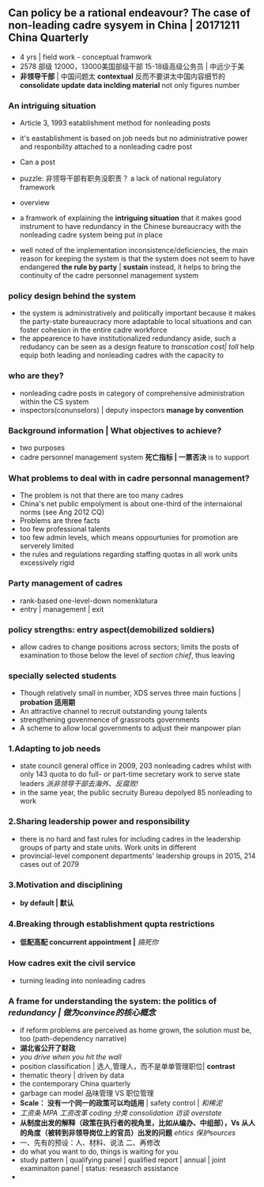 ## Can policy be a rational endeavour? The case of non-leading cadre sysyem in China | 20171211 China Quarterly
* 4 yrs | field work - conceptual framwork
* 2578 部级 12000，13000美国部级干部 15-18级高级公务员 | 中远少于美
* **非领导干部** | 中国问题太 **contextual** 反而不要讲太中国内容细节的 **consolidate** **update** **data inclding material** not only figures number 

### An intriguing situation
* Article 3, 1993 eatablishment method for nonleading posts
 * it's eastablishment is based on job needs but no administrative power and responbility attached to a nonleading cadre post
 * Can a post 
 * puzzle: 非领导干部有职务没职责？ a lack of national regulatory framework

* overview
 * a framwork of explaining the **intriguing situation** that it makes good instrument to have redundancy in the Chinese bureaucracy with the nonleading cadre system being put in place 
 * well noted of the implementation inconsistence/deficiencies, the main reason for keeping the system is that the system does not seem to have endangered **the rule by party** | **sustain** instead, it helps to bring the continuity of the cadre personnel management system

### policy design behind the system
* the system is administratively and politically important because it makes the party-state bureaucracy more adaptable to local situations and can foster cohesion in the entire cadre workforce
* the appearence to have institutionalized redundancy aside, such a redudancy can be seen as a design feature to *transcation cost| toll* help equip both leading and nonleading cadres with the capacity to 

### who are they?
* nonleading cadre posts in category of comprehensive administration within the CS system 
 * inspectors(conunselors) | deputy inspectors **manage by convention** 

### Background information | What objectives to achieve?
* two purposes
 * cadre personnel management system **死亡指标 | 一票否决** is to support 

### What problems to deal with in cadre personnal management?
* The problem is not that there are too many cadres
 * China's net public empolyment is about one-third of the internaional norms (see Ang 2012 CQ)
* Problems are three facts
 * too few professional talents
 * too few admin levels, which means oppourtunies for promotion are serverely limited
 * the rules and regulations regarding staffing quotas in all work units excessively rigid

### Party management of cadres
* rank-based one-level-down nomenklatura
* entry | management | exit 

### policy strengths: entry aspect(demobilized soldiers)
* allow cadres to change positions across sectors; limits the posts of examination to those below the level of *section chief*, thus leaving 

### specially selected students
* Though relatively small in number, XDS serves three main fuctions | **probation 适用期**
 * An attractive channel to recruit outstanding young talents 
 * strengthening govenmence of grassroots governments 
 * A scheme to allow local governments to adjust their manpower plan

### 1.Adapting to job needs
* state council general office in 2009, 203 nonleading cadres whilst with only 143 quota to do full- or part-time secretary work to serve state leaders *派非领导干部去海外、反腐败!*
* in the same year, the public secruity Bureau depolyed 85 nonleading to work

### 2.Sharing leadership power and responsibility
* there is no hard and fast rules for including cadres in the leadership groups of party and state units. Work units in different 
* provincial-level component departments' leadership groups in 2015, 214 cases out of 2079

### 3.Motivation and disciplining
* **by default | 默认** 

### 4.Breaking through establishment qupta restrictions
* **低配高配 concurrent appointment |** *搞死你* 

### How cadres exit the civil service
* turning leading into nonleading cadres

### A frame for understanding the system: the politics of *redundancy | 做为convince的核心概念*
* if reform problems are perceived as home grown, the solution must be, too (path-dependency narrative)
* **湖北省公开了财政** 
* *you drive when you hit the wall*
* position classification | 选人,管理人，而不是单单管理职位| **contrast**
* thematic theory | driven by data
* the contemporary China quarterly
* garbage can model 品味管理 VS 职位管理
* **Scale： 没有一个同一的政策可以均适用** | safety control | *和稀泥*
* *工资条 MPA 工资改革 coding 分类 consolidation 访谈* *overstate*
* **从制度出发的解释（政策在执行者的视角里，比如从编办、中组部），Vs 从人的角度（被转到非领导岗位上的官员）出发的问题**  *ehtics* *保护sources*
* 一、先有的预设：人、材料、说法   二、再修改
* do what you want to do, things is waiting for you
* study pattern | qualifying panel | qualified report | annual | joint examinaiton panel | status: reseasrch assistance
* 
